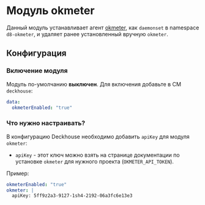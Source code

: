 Модуль okmeter
==============

Данный модуль устанавливает агент [okmeter](http://okmeter.io), как `daemonset` в namespace `d8-okmeter`, и удаляет ранее установленный вручную `okmeter`.

Конфигурация
------------

### Включение модуля

Модуль по-умолчанию **выключен**. Для включения добавьте в CM `deckhouse`:

```yaml
data:
  okmeterEnabled: "true"
```

### Что нужно настраивать?

В конфигурацию Deckhouse необходимо добавить `apiKey` для модуля `okmeter`:

* `apiKey` - этот ключ можно взять на странице документации по установке `okmeter` для нужного проекта (`OKMETER_API_TOKEN`).

Пример:

```yaml
okmeterEnabled: "true"
okmeter: |
  apiKey: 5ff9z2a3-9127-1sh4-2192-06a3fc6e13e3
```

